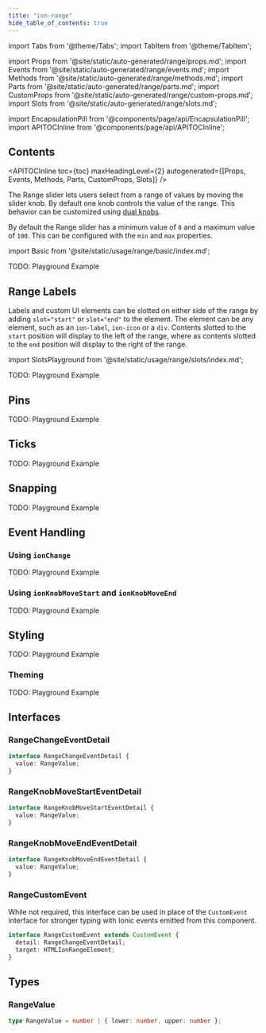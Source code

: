 ```yaml
---
title: "ion-range"
hide_table_of_contents: true
---
```

import Tabs from '@theme/Tabs';
import TabItem from '@theme/TabItem';

import Props from '@site/static/auto-generated/range/props.md';
import Events from '@site/static/auto-generated/range/events.md';
import Methods from '@site/static/auto-generated/range/methods.md';
import Parts from '@site/static/auto-generated/range/parts.md';
import CustomProps from '@site/static/auto-generated/range/custom-props.md';
import Slots from '@site/static/auto-generated/range/slots.md';

<head>
  <title>Range Slider | ion-range: Slider Knob Controls with Labels</title>
  <meta name="description" content="ion-range lets you select from a range of values by moving the slider. It accepts dual knobs but one controls the value and labels can be placed on either side." />
</head>

import EncapsulationPill from '@components/page/api/EncapsulationPill';
import APITOCInline from '@components/page/api/APITOCInline';

<EncapsulationPill type="shadow" />

<h2 className="table-of-contents__title">Contents</h2>

<APITOCInline
  toc={toc}
  maxHeadingLevel={2}
  autogenerated={[Props, Events, Methods, Parts, CustomProps, Slots]}
/>


The Range slider lets users select from a range of values by moving the slider knob. By default one knob controls the value of the range. This behavior can be customized using [dual knobs](#dual-knobs).

By default the Range slider has a minimum value of `0` and a maximum value of `100`. This can be configured with the `min` and `max` properties.

import Basic from '@site/static/usage/range/basic/index.md';

<Basic />

TODO: Playground Example

## Range Labels

Labels and custom UI elements can be slotted on either side of the range by adding `slot="start"` or `slot="end"` to the element. The element can be any element, such as an `ion-label`, `ion-icon` or a `div`. Contents slotted to the `start` position will display to the left of the range, where as contents slotted to the `end` position will display to the right of the range.

import SlotsPlayground from '@site/static/usage/range/slots/index.md';

<SlotsPlayground />

TODO: Playground Example

## Pins

TODO: Playground Example

## Ticks

TODO: Playground Example

## Snapping

TODO: Playground Example

## Event Handling

### Using `ionChange`

TODO: Playground Example

### Using `ionKnobMoveStart` and `ionKnobMoveEnd`

TODO: Playground Example

## Styling

TODO: Playground Example

### Theming

TODO: Playground Example

## Interfaces

### RangeChangeEventDetail

```typescript
interface RangeChangeEventDetail {
  value: RangeValue;
}
```

### RangeKnobMoveStartEventDetail

```typescript
interface RangeKnobMoveStartEventDetail {
  value: RangeValue;
}
```

### RangeKnobMoveEndEventDetail

```typescript
interface RangeKnobMoveEndEventDetail {
  value: RangeValue;
}
```

### RangeCustomEvent

While not required, this interface can be used in place of the `CustomEvent` interface for stronger typing with Ionic events emitted from this component.

```typescript
interface RangeCustomEvent extends CustomEvent {
  detail: RangeChangeEventDetail;
  target: HTMLIonRangeElement;
}
```

## Types

### RangeValue

```typescript
type RangeValue = number | { lower: number, upper: number };
```


<Props />
<Events />
<Methods />
<Parts />
<CustomProps />
<Slots />